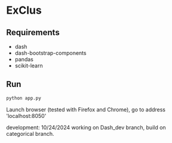 # ExClus

## Requirements
* dash
* dash-bootstrap-components
* pandas
* scikit-learn

## Run

```bash
python app.py
```
Launch browser (tested with Firefox and Chrome), go to address 'localhost:8050'

development:
10/24/2024 working on Dash_dev branch, build on categorical branch.
